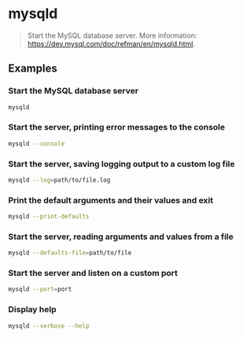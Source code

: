 # mysqld

> Start the MySQL database server. More information: <https://dev.mysql.com/doc/refman/en/mysqld.html>.

## Examples

### Start the MySQL database server

```bash
mysqld
```

### Start the server, printing error messages to the console

```bash
mysqld --console
```

### Start the server, saving logging output to a custom log file

```bash
mysqld --log=path/to/file.log
```

### Print the default arguments and their values and exit

```bash
mysqld --print-defaults
```

### Start the server, reading arguments and values from a file

```bash
mysqld --defaults-file=path/to/file
```

### Start the server and listen on a custom port

```bash
mysqld --port=port
```

### Display help

```bash
mysqld --verbose --help
```
